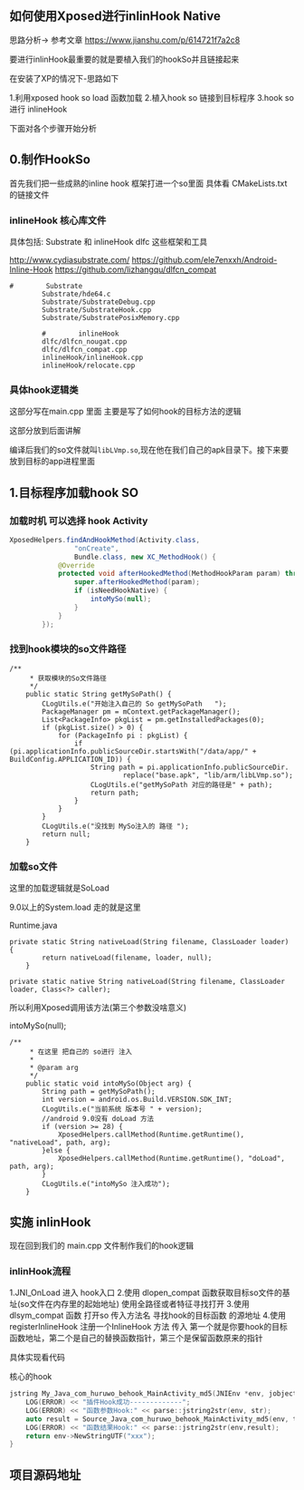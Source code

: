 ## 如何使用Xposed进行inlinHook Native

思路分析-> 参考文章 https://www.jianshu.com/p/614721f7a2c8

要进行inlinHook最重要的就是要植入我们的hookSo并且链接起来

在安装了XP的情况下-思路如下

1.利用xposed hook  so load 函数加载
2.植入hook so 链接到目标程序
3.hook so 进行 inlineHook

下面对各个步骤开始分析


## 0.制作HookSo

首先我们把一些成熟的inline hook 框架打进一个so里面 具体看 CMakeLists.txt的链接文件


### inlineHook 核心库文件

具体包括: Substrate 和 inlineHook dlfc 这些框架和工具

http://www.cydiasubstrate.com/
https://github.com/ele7enxxh/Android-Inline-Hook
https://github.com/lizhangqu/dlfcn_compat

```
#        Substrate
        Substrate/hde64.c
        Substrate/SubstrateDebug.cpp
        Substrate/SubstrateHook.cpp
        Substrate/SubstratePosixMemory.cpp

        #        inlineHook
        dlfc/dlfcn_nougat.cpp
        dlfc/dlfcn_compat.cpp
        inlineHook/inlineHook.cpp
        inlineHook/relocate.cpp
```

### 具体hook逻辑类

这部分写在main.cpp 里面 主要是写了如何hook的目标方法的逻辑

这部分放到后面讲解

编译后我们的so文件就叫`libLVmp.so`,现在他在我们自己的apk目录下。接下来要放到目标的app进程里面


## 1.目标程序加载hook SO

### 加载时机 可以选择 hook Activity

```java
XposedHelpers.findAndHookMethod(Activity.class,
                "onCreate",
                Bundle.class, new XC_MethodHook() {
            @Override
            protected void afterHookedMethod(MethodHookParam param) throws Throwable {
                super.afterHookedMethod(param);
                if (isNeedHookNative) {
                    intoMySo(null);
                }
            }
        });
```


### 找到hook模块的so文件路径

```
/**
     * 获取模块的So文件路径
     */
    public static String getMySoPath() {
        CLogUtils.e("开始注入自己的 So getMySoPath   ");
        PackageManager pm = mContext.getPackageManager();
        List<PackageInfo> pkgList = pm.getInstalledPackages(0);
        if (pkgList.size() > 0) {
            for (PackageInfo pi : pkgList) {
                if (pi.applicationInfo.publicSourceDir.startsWith("/data/app/" + BuildConfig.APPLICATION_ID)) {
                    String path = pi.applicationInfo.publicSourceDir.
                            replace("base.apk", "lib/arm/libLVmp.so");
                    CLogUtils.e("getMySoPath 对应的路径是" + path);
                    return path;
                }
            }
        }
        CLogUtils.e("没找到 MySo注入的 路径 ");
        return null;
    }
```

### 加载so文件


这里的加载逻辑就是SoLoad

9.0以上的System.load 走的就是这里

Runtime.java

```
private static String nativeLoad(String filename, ClassLoader loader) {
        return nativeLoad(filename, loader, null);
    }

private static native String nativeLoad(String filename, ClassLoader loader, Class<?> caller);
```

所以利用Xposed调用该方法(第三个参数没啥意义)

intoMySo(null);

```
/**
     * 在这里 把自己的 so进行 注入
     *
     * @param arg
     */
    public static void intoMySo(Object arg) {
        String path = getMySoPath();
        int version = android.os.Build.VERSION.SDK_INT;
        CLogUtils.e("当前系统 版本号 " + version);
        //android 9.0没有 doLoad 方法
        if (version >= 28) {
            XposedHelpers.callMethod(Runtime.getRuntime(), "nativeLoad", path, arg);
        }else {
            XposedHelpers.callMethod(Runtime.getRuntime(), "doLoad", path, arg);
        }
        CLogUtils.e("intoMySo 注入成功");
    }
```

## 实施 inlinHook

现在回到我们的 main.cpp 文件制作我们的hook逻辑

### inlinHook流程

1.JNI_OnLoad 进入 hook入口
2.使用 dlopen_compat 函数获取目标so文件的基址(so文件在内存里的起始地址) 使用全路径或者特征寻找打开
3.使用 dlsym_compat 函数 打开so 传入方法名 寻找hook的目标函数 的源地址
4.使用 registerInlineHook 注册一个InlineHook 方法 传入  第一个就是你要hook的目标函数地址，第二个是自己的替换函数指针，第三个是保留函数原来的指针

具体实现看代码

核心的hook

```c
jstring My_Java_com_huruwo_behook_MainActivity_md5(JNIEnv *env, jobject thiz, jstring str) {
    LOG(ERROR) << "插件Hook成功-------------";
    LOG(ERROR) << "函数参数Hook:" << parse::jstring2str(env, str);
    auto result = Source_Java_com_huruwo_behook_MainActivity_md5(env, thiz, env->NewStringUTF("0000"));
    LOG(ERROR) << "函数结果Hook:" << parse::jstring2str(env,result);
    return env->NewStringUTF("xxx");
}
```


## 项目源码地址
